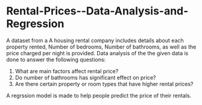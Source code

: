 # Rental-Prices--Data-Analysis-and-Regression
A dataset from a A housing rental company includes details about each property rented, Number of bedrooms, Number of bathrooms, as well as the price charged per night is provided. Data analysis of the the given data is done to answer the following questions: 
1. What are main factors affect rental price?
2. Do number of bathrooms has significant effect on price? 
3. Are there certain property or room types that have higher rental prices?

A regrssion model is made to help people predict the price of their rentals.

